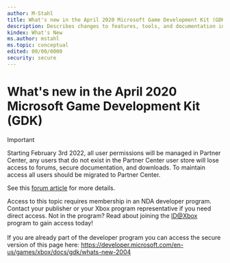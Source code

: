 ```yaml
---
author: M-Stahl
title: What's new in the April 2020 Microsoft Game Development Kit (GDK)
description: Describes changes to features, tools, and documentation in the latest release.
kindex: What's New
ms.author: mstahl
ms.topic: conceptual
edited: 00/00/0000
security: secure
---
```


# What's new in the April 2020 Microsoft Game Development Kit (GDK)
> [!IMPORTANT]
> Starting February 3rd 2022, all user permissions will be managed in Partner Center, any users that do not exist in the Partner Center user store will lose access to forums, secure documentation, and downloads. To maintain access all users should be migrated to Partner Center. <p></p>See this <a href="https://forums.xboxlive.com/articles/132187/breaking-change-user-access-for-forums-secure-docu.html">forum article</a> for more details.  

 Access to this topic requires membership in an NDA developer program. Contact your publisher or your Xbox program representative if you need direct access. Not in the program? Read about joining the <a href="https://www.xbox.com/Developers/id">ID@Xbox</a> program to gain access today!  <br/><br/>If you are already part of the developer program you can access the secure version of this page here: <a target="_blank" href="https://developer.microsoft.com/en-us/games/xbox/docs/gdk/whats-new-2004">https://developer.microsoft.com/en-us/games/xbox/docs/gdk/whats-new-2004</a>